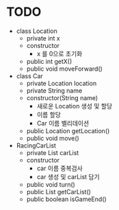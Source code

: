# TODO
- class Location
  - private int x
  - constructor
    - x 를 0으로 초기화
  - public int getX()
  - public void moveForward()
- class Car
  - private Location location
  - private String name
  - constructor(String name)
    - 새로운 Location 생성 및 할당
    - 이름 할당
    - Car 이름 벨리데이션
  - public Location getLocation()
  - public void move()
- RacingCarList
  - private List<Car> carList
  - constructor
    - car 이름 중복검사
    - car 생성 및 carList 담기 
  - public void turn()
  - public List<Car> getCarList()
  - public boolean isGameEnd()